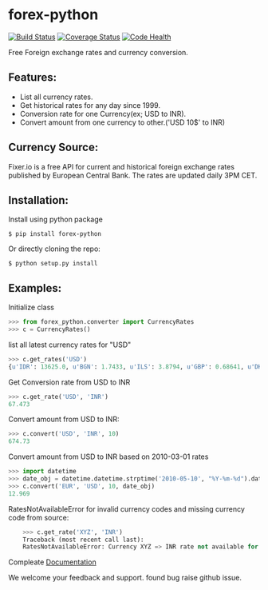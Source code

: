 forex-python
============
[![Build Status](https://travis-ci.org/MicroPyramid/forex-python.svg?branch=master)](https://travis-ci.org/MicroPyramid/forex-python)
[![Coverage Status](https://coveralls.io/repos/github/MicroPyramid/forex-python/badge.svg?branch=master)](https://coveralls.io/github/MicroPyramid/forex-python?branch=master)
[![Code Health](https://landscape.io/github/MicroPyramid/forex-python/master/landscape.svg?style=plastic)](https://landscape.io/github/MicroPyramid/forex-python/master)

Free Foreign exchange rates and currency conversion.

Features:
---------
- List all currency rates.
- Get historical rates for any day since 1999.
- Conversion rate for one Currency(ex; USD to INR).
- Convert amount from one currency to other.('USD 10$' to INR)

Currency Source:
---------------
Fixer.io is a free API for current and historical foreign exchange rates published by European Central Bank.
The rates are updated daily 3PM CET.

Installation:
------------

Install using python package
```
$ pip install forex-python
```

Or directly cloning the repo:
```
$ python setup.py install
```

Examples:
------------------

Initialize class
```python
>>> from forex_python.converter import CurrencyRates
>>> c = CurrencyRates()
```

list all latest currency rates for "USD"
```python
>>> c.get_rates('USD')
{u'IDR': 13625.0, u'BGN': 1.7433, u'ILS': 3.8794, u'GBP': 0.68641, u'DKK': 6.6289, u'CAD': 1.3106, u'JPY': 110.36, u'HUF': 282.36, u'RON': 4.0162, u'MYR': 4.081, u'SEK': 8.3419, u'SGD': 1.3815, u'HKD': 7.7673, u'AUD': 1.3833, u'CHF': 0.99144, u'KRW': 1187.3, u'CNY': 6.5475, u'TRY': 2.9839, u'HRK': 6.6731, u'NZD': 1.4777, u'THB': 35.73, u'EUR': 0.89135, u'NOK': 8.3212, u'RUB': 66.774, u'INR': 67.473, u'MXN': 18.41, u'CZK': 24.089, u'BRL': 3.5473, u'PLN': 3.94, u'PHP': 46.775, u'ZAR': 15.747}
```

Get Conversion rate from USD to INR
```python
>>> c.get_rate('USD', 'INR')
67.473
```

Convert amount from USD to INR:
```python
>>> c.convert('USD', 'INR', 10)
674.73
```

Convert amount from USD to INR based on 2010-03-01 rates
```python
>>> import datetime
>>> date_obj = datetime.datetime.strptime('2010-05-10', "%Y-%m-%d").date()
>>> c.convert('EUR', 'USD', 10, date_obj)
12.969
```

RatesNotAvailableError for invalid currency codes and missing currency code from source:
```python
    >>> c.get_rate('XYZ', 'INR')
    Traceback (most recent call last):
    RatesNotAvailableError: Currency XYZ => INR rate not available for Date latest.
```

Compleate [Documentation](http://forex-python.readthedocs.org/en/latest/?badge=latest)

We welcome your feedback and support. found bug raise github issue.

